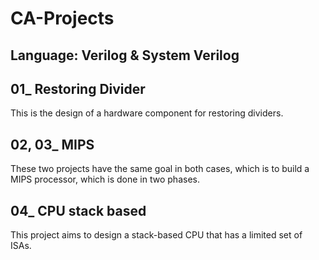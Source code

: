 # CA-Projects
## Language: Verilog & System Verilog
## 01_ Restoring Divider
This is the design of a hardware component for restoring dividers.

## 02, 03_ MIPS
These two projects have the same goal in both cases, which is to build a MIPS processor, which is done in two phases.

## 04_ CPU stack based
This project aims to design a stack-based CPU that has a limited set of ISAs.
